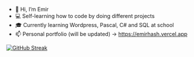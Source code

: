 - 👋 Hi, I’m Emir
- 💻 Self-learning how to code by doing different projects
- 🎓 Currently learning Wordpress, Pascal, C# and SQL at school
- 📫 Personal portfolio (will be updated) -> https://emirhash.vercel.app

[![GitHub Streak](https://streak-stats.demolab.com?user=emirhansirkeci&theme=dark)](https://git.io/streak-stats)
